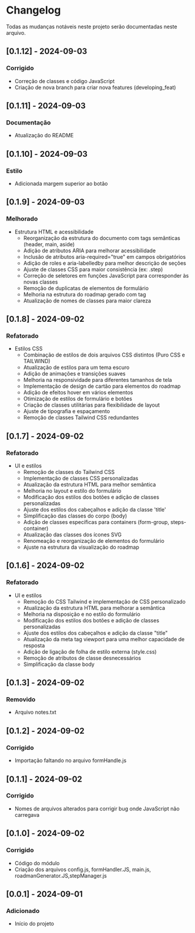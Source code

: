 # Changelog

Todas as mudanças notáveis neste projeto serão documentadas neste arquivo.

## [0.1.12] - 2024-09-03
### Corrigido
- Correção de classes e código JavaScript
- Criação de nova branch para criar nova features (developing_feat)

## [0.1.11] - 2024-09-03
### Documentação
- Atualização do README

## [0.1.10] - 2024-09-03
### Estilo
- Adicionada margem superior ao botão

## [0.1.9] - 2024-09-03
### Melhorado
- Estrutura HTML e acessibilidade
  - Reorganização da estrutura do documento com tags semânticas (header, main, aside)
  - Adição de atributos ARIA para melhorar acessibilidade
  - Inclusão de atributos aria-required="true" em campos obrigatórios
  - Adição de roles e aria-labelledby para melhor descrição de seções
  - Ajuste de classes CSS para maior consistência (ex: .step)
  - Correção de seletores em funções JavaScript para corresponder às novas classes
  - Remoção de duplicatas de elementos de formulário
  - Melhoria na estrutura do roadmap gerado com tag <section>
  - Atualização de nomes de classes para maior clareza

## [0.1.8] - 2024-09-02
### Refatorado
- Estilos CSS
  - Combinação de estilos de dois arquivos CSS distintos (Puro CSS e TAILWIND)
  - Atualização de estilos para um tema escuro
  - Adição de animações e transições suaves
  - Melhoria na responsividade para diferentes tamanhos de tela
  - Implementação de design de cartão para elementos do roadmap
  - Adição de efeitos hover em vários elementos
  - Otimização de estilos de formulário e botões
  - Criação de classes utilitárias para flexibilidade de layout
  - Ajuste de tipografia e espaçamento
  - Remoção de classes Tailwind CSS redundantes

## [0.1.7] - 2024-09-02
### Refatorado
- UI e estilos
  - Remoção de classes do Tailwind CSS
  - Implementação de classes CSS personalizadas
  - Atualização da estrutura HTML para melhor semântica
  - Melhoria no layout e estilo do formulário
  - Modificação dos estilos dos botões e adição de classes personalizadas
  - Ajuste dos estilos dos cabeçalhos e adição da classe 'title'
  - Simplificação das classes do corpo (body)
  - Adição de classes específicas para containers (form-group, steps-container)
  - Atualização das classes dos ícones SVG
  - Renomeação e reorganização de elementos do formulário
  - Ajuste na estrutura da visualização do roadmap

## [0.1.6] - 2024-09-02
### Refatorado
- UI e estilos
  - Remoção do CSS Tailwind e implementação de CSS personalizado
  - Atualização da estrutura HTML para melhorar a semântica
  - Melhoria na disposição e no estilo do formulário
  - Modificação dos estilos dos botões e adição de classes personalizadas
  - Ajuste dos estilos dos cabeçalhos e adição da classe "title"
  - Atualização da meta tag viewport para uma melhor capacidade de resposta
  - Adição de ligação de folha de estilo externa (style.css)
  - Remoção de atributos de classe desnecessários
  - Simplificação da classe body

## [0.1.3] - 2024-09-02
### Removido
- Arquivo notes.txt

## [0.1.2] - 2024-09-02
### Corrigido
- Importação faltando no arquivo formHandle.js

## [0.1.1] - 2024-09-02
### Corrigido
- Nomes de arquivos alterados para corrigir bug onde JavaScript não carregava

## [0.1.0] - 2024-09-02
### Corrigido
- Código do módulo
- Criação dos arquivos config.js, formHandler.JS, main.js, roadmanGenerator.JS,stepManager.js

## [0.0.1] - 2024-09-01
### Adicionado
- Início do projeto